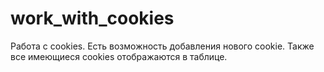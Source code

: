 # work_with_cookies

Работа с cookies. Есть возможность добавления нового cookie. Также все имеющиеся cookies отображаются в таблице. 
